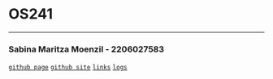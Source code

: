 # OS241
---

### Sabina Maritza Moenzil - 2206027583

[`github page`](https://sabinamaritza.github.io/os241/)
[`github site`](https://github.com/sabinamaritza/os241)
[`links`](https://sabinamaritza.github.io/os241/LINKS/)
[`logs`](https://sabinamaritza.github.io/os241/TXT/mylog.txt)

